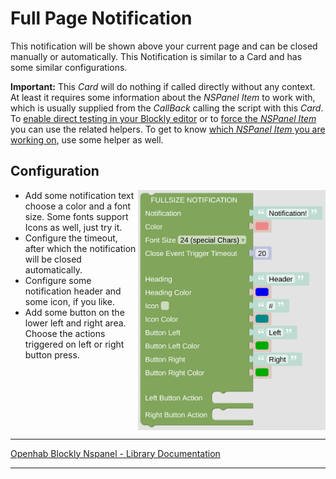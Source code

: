 # Full Page Notification

This notification will be shown above your current page and can be closed manually or automatically. This Notification is similar to a Card and has some similar configurations.

**Important:** This *Card* will do nothing if called directly without any context. At least it requires some information about the *NSPanel Item* to work with, which is usually supplied from the *CallBack* calling the script with this *Card*. To [enable direct testing in your Blockly editor](blockLibrary_nspanel_helpers_setNSPanelIfNotContext.md) or to [force the *NSPanel Item*](blockLibrary_nspanel_helpers_startScriptWithContext.md) you can use the related helpers. To get to know [which *NSPanel Item* you are working on](blockLibrary_nspanel_helpers_getContextItem.md), use some helper as well.

## Configuration

[<img src="img/blockLibrary_nspanel_screensaver_fullNotification.png" align="right" width="300">](img/blockLibrary_nspanel_screensaver_fullNotification.png)

- Add some notification text choose a color and a font size. Some fonts support Icons as well, just try it.
- Configure the timeout, after which the notification will be closed automatically.
- Configure some notification header and some icon, if you like.
- Add some button on the lower left and right area. Choose the actions triggered on left or right button press.<br clear="right"/>

---

[Openhab Blockly Nspanel - Library Documentation](README.md)

---
